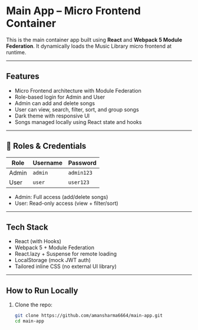 # Main App – Micro Frontend Container

This is the main container app built using **React** and **Webpack 5 Module Federation**. It dynamically loads the Music Library micro frontend at runtime.

---

## Features

- Micro Frontend architecture with Module Federation
- Role-based login for Admin and User
- Admin can add and delete songs
- User can view, search, filter, sort, and group songs
- Dark theme with responsive UI
- Songs managed locally using React state and hooks

---

## 👤 Roles & Credentials

| Role   | Username | Password   |
|--------|----------|------------|
| Admin  | `admin`  | `admin123` |
| User   | `user`   | `user123`  |

- Admin: Full access (add/delete songs)
- User: Read-only access (view + filter/sort)

---

## Tech Stack

- React (with Hooks)
- Webpack 5 + Module Federation
- React.lazy + Suspense for remote loading
- LocalStorage (mock JWT auth)
- Tailored inline CSS (no external UI library) 

---

## How to Run Locally

1. Clone the repo:
   ```bash
   git clone https://github.com/amansharma6664/main-app.git
   cd main-app
